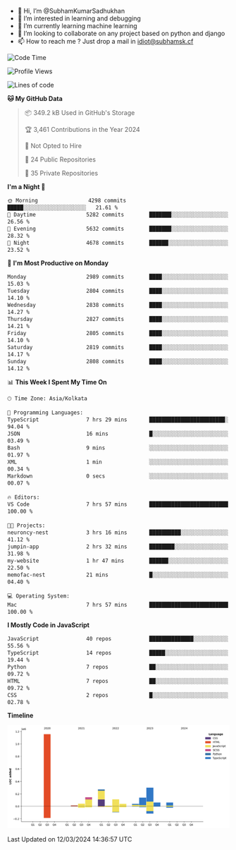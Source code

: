- 👋 Hi, I’m @SubhamKumarSadhukhan
- 👀 I’m interested in learning and debugging
- 🌱 I’m currently learning machine learning
- 💞️ I’m looking to collaborate on any project based on python and django
- 📫 How to reach me ?
      Just drop a mail in idiot@subhamsk.cf

<!---
SubhamKumarSadhukhan/SubhamKumarSadhukhan is a ✨ special ✨ repository because its `README.md` (this file) appears on your GitHub profile.
You can click the Preview link to take a look at your changes.
--->


<!--START_SECTION:waka-->
![Code Time](http://img.shields.io/badge/Code%20Time-1%2C993%20hrs%2017%20mins-blue)

![Profile Views](http://img.shields.io/badge/Profile%20Views-30-blue)

![Lines of code](https://img.shields.io/badge/From%20Hello%20World%20I%27ve%20Written-2.4%20million%20lines%20of%20code-blue)

**🐱 My GitHub Data** 

> 📦 349.2 kB Used in GitHub's Storage 
 > 
> 🏆 3,461 Contributions in the Year 2024
 > 
> 🚫 Not Opted to Hire
 > 
> 📜 24 Public Repositories 
 > 
> 🔑 35 Private Repositories 
 > 
**I'm a Night 🦉** 

```text
🌞 Morning                4298 commits        █████░░░░░░░░░░░░░░░░░░░░   21.61 % 
🌆 Daytime                5282 commits        ███████░░░░░░░░░░░░░░░░░░   26.56 % 
🌃 Evening                5632 commits        ███████░░░░░░░░░░░░░░░░░░   28.32 % 
🌙 Night                  4678 commits        ██████░░░░░░░░░░░░░░░░░░░   23.52 % 
```
📅 **I'm Most Productive on Monday** 

```text
Monday                   2989 commits        ████░░░░░░░░░░░░░░░░░░░░░   15.03 % 
Tuesday                  2804 commits        ████░░░░░░░░░░░░░░░░░░░░░   14.10 % 
Wednesday                2838 commits        ████░░░░░░░░░░░░░░░░░░░░░   14.27 % 
Thursday                 2827 commits        ████░░░░░░░░░░░░░░░░░░░░░   14.21 % 
Friday                   2805 commits        ████░░░░░░░░░░░░░░░░░░░░░   14.10 % 
Saturday                 2819 commits        ████░░░░░░░░░░░░░░░░░░░░░   14.17 % 
Sunday                   2808 commits        ████░░░░░░░░░░░░░░░░░░░░░   14.12 % 
```


📊 **This Week I Spent My Time On** 

```text
🕑︎ Time Zone: Asia/Kolkata

💬 Programming Languages: 
TypeScript               7 hrs 29 mins       ████████████████████████░   94.04 % 
JSON                     16 mins             █░░░░░░░░░░░░░░░░░░░░░░░░   03.49 % 
Bash                     9 mins              ░░░░░░░░░░░░░░░░░░░░░░░░░   01.97 % 
XML                      1 min               ░░░░░░░░░░░░░░░░░░░░░░░░░   00.34 % 
Markdown                 0 secs              ░░░░░░░░░░░░░░░░░░░░░░░░░   00.07 % 

🔥 Editors: 
VS Code                  7 hrs 57 mins       █████████████████████████   100.00 % 

🐱‍💻 Projects: 
neuroncy-nest            3 hrs 16 mins       ██████████░░░░░░░░░░░░░░░   41.12 % 
jumpin-app               2 hrs 32 mins       ████████░░░░░░░░░░░░░░░░░   31.98 % 
my-website               1 hr 47 mins        ██████░░░░░░░░░░░░░░░░░░░   22.50 % 
memofac-nest             21 mins             █░░░░░░░░░░░░░░░░░░░░░░░░   04.40 % 

💻 Operating System: 
Mac                      7 hrs 57 mins       █████████████████████████   100.00 % 
```

**I Mostly Code in JavaScript** 

```text
JavaScript               40 repos            ██████████████░░░░░░░░░░░   55.56 % 
TypeScript               14 repos            █████░░░░░░░░░░░░░░░░░░░░   19.44 % 
Python                   7 repos             ██░░░░░░░░░░░░░░░░░░░░░░░   09.72 % 
HTML                     7 repos             ██░░░░░░░░░░░░░░░░░░░░░░░   09.72 % 
CSS                      2 repos             █░░░░░░░░░░░░░░░░░░░░░░░░   02.78 % 
```



**Timeline**

![Lines of Code chart](https://raw.githubusercontent.com/SubhamKumarSadhukhan/SubhamKumarSadhukhan/main/assets/bar_graph.png)


 Last Updated on 12/03/2024 14:36:57 UTC
<!--END_SECTION:waka-->
